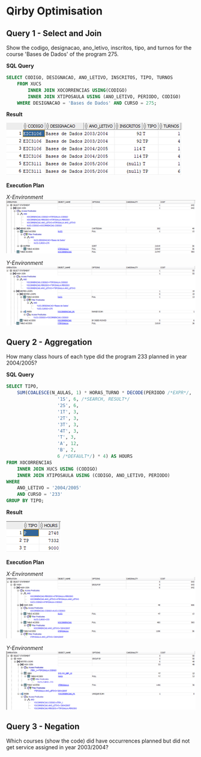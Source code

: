 # Qirby Optimisation

## Query 1 - Select and Join
Show the codigo, designacao, ano_letivo, inscritos, tipo, and turnos for the course 'Bases de Dados' of the program 275.

**SQL Query**
```sql
SELECT CODIGO, DESIGNACAO, ANO_LETIVO, INSCRITOS, TIPO, TURNOS
    FROM XUCS
        INNER JOIN XOCORRENCIAS USING(CODIGO)
        INNER JOIN XTIPOSAULA USING (ANO_LETIVO, PERIODO, CODIGO)
    WHERE DESIGNACAO = 'Bases de Dados' AND CURSO = 275;
```

**Result**

![Query 1 results](images/query1_result.png)

**Execution Plan**

*X-Environment*
![Query 1 execution plan in X environment](images/query1_plan_x.png)

*Y-Environment*
![Query 1 execution plan in Y environment](images/query1_plan_y.png)



## Query 2 - Aggregation
How many class hours of each type did the program 233 planned in year 2004/2005?

**SQL Query**
```sql
SELECT TIPO, 
    SUM(COALESCE(N_AULAS, 1) * HORAS_TURNO * DECODE(PERIODO /*EXPR*/,
                   '1S', 6, /*SEARCH, RESULT*/
                   '2S', 6,
                   '1T', 3,
                   '2T', 3,
                   '3T', 3,
                   '4T', 3,
                   'T', 3,
                   'A', 12,
                   'B', 2,
                   6 /*DEFAULT*/) * 4) AS HOURS
FROM XOCORRENCIAS
    INNER JOIN XUCS USING (CODIGO)
    INNER JOIN XTIPOSAULA USING (CODIGO, ANO_LETIVO, PERIODO)
WHERE
    ANO_LETIVO = '2004/2005'
    AND CURSO = '233'
GROUP BY TIPO;
```

**Result**

![Query 2 result](images/query2_result.png)  

**Execution Plan**

*X-Environment*
![Query 2 execution plan in X environment](images/query2_plan_x.png)

*Y-Environment*
![Query 2 execution plan in Y environment](images/query2_plan_y.png)

## Query 3 - Negation
Which courses (show the code) did have occurrences planned but did not get service assigned in year 2003/2004?